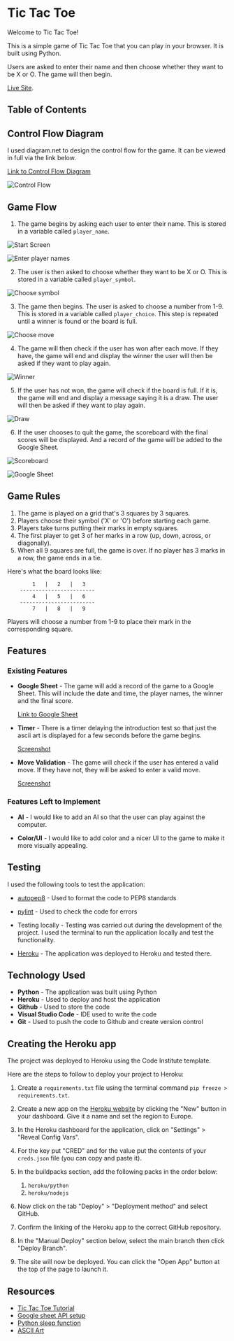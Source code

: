 # Tic Tac Toe

Welcome to Tic Tac Toe!

This is a simple game of Tic Tac Toe that you can play in your browser. It is built using Python.

Users are asked to enter their name and then choose whether they want to be X or O. The game will then begin.

[Live Site](https://p3-python-tic-tac-toe-588f3ed03006.herokuapp.com/).

## Table of Contents


## Control Flow Diagram
I used diagram.net to design the control flow for the game. It can be viewed in full via the link below.

[Link to Control Flow Diagram](https://drive.google.com/file/d/1XJ4Ax3YYQIWj0WAvEqjQwolLRIkTeff6/view?usp=sharing)

![Control Flow](https://github.com/conroy9068/p3-Python/blob/main/assets/images/control-flow.png)

## Game Flow

1. The game begins by asking each user to enter their name. This is stored in a variable called `player_name`.

![Start Screen](https://github.com/conroy9068/p3-Python/blob/main/assets/images/start.png)

![Enter player names](https://github.com/conroy9068/p3-Python/blob/main/assets/images/enter-player-names.png)

2. The user is then asked to choose whether they want to be X or O. This is stored in a variable called `player_symbol`.

![Choose symbol](https://github.com/conroy9068/p3-Python/blob/main/assets/images/chose-x-or-o.png)

3. The game then begins. The user is asked to choose a number from 1-9. This is stored in a variable called `player_choice`. This step is repeated until a winner is found or the board is full.

![Choose move](https://github.com/conroy9068/p3-Python/blob/main/assets/images/single-game-start.png)

4. The game will then check if the user has won after each move. If they have, the game will end and display the winner the user will then be asked if they want to play again.

![Winner](https://github.com/conroy9068/p3-Python/blob/main/assets/images/winner.png)

5. If the user has not won, the game will check if the board is full. If it is, the game will end and display a message saying it is a draw. The user will then be asked if they want to play again.

![Draw](https://github.com/conroy9068/p3-Python/blob/main/assets/images/draw-game.png)

6. If the user chooses to quit the game, the scoreboard with the final scores will be displayed. And a record of the game will be added to the Google Sheet.

![Scoreboard](https://github.com/conroy9068/p3-Python/blob/main/assets/images/quit-game-result.png)

![Google Sheet](https://github.com/conroy9068/p3-Python/blob/main/assets/images/gsheet-db.png)

## Game Rules

1. The game is played on a grid that's 3 squares by 3 squares.
2. Players choose their symbol ('X' or 'O') before starting each game. 
3. Players take turns putting their marks in empty squares.
4. The first player to get 3 of her marks in a row (up, down, across, or diagonally).
5. When all 9 squares are full, the game is over. If no player has 3 marks in a row, the game ends in a tie.

Here's what the board looks like:

            1   |   2   |   3   
        ------------------------
            4   |   5   |   6   
        ------------------------
            7   |   8   |   9   

Players will choose a number from 1-9 to place their mark in the corresponding square.

## Features

### Existing Features

- **Google Sheet** - The game will add a record of the game to a Google Sheet. This will include the date and time, the player names, the winner and the final score.

    [Link to Google Sheet](https://docs.google.com/spreadsheets/d/1CFEjZdeQxCWNoqitT0pSJT--rjcz3kQOPFTuXDeY4S4/edit?usp=sharing)

- **Timer** - There is a timer delaying the introduction test so that just the ascii art is displayed for a few seconds before the game begins. 

    [Screenshot](https://github.com/conroy9068/p3-Python/blob/main/assets/images/sleep-timer.png)

- **Move Validation** - The game will check if the user has entered a valid move. If they have not, they will be asked to enter a valid move. 
    
    [Screenshot](https://github.com/conroy9068/p3-Python/blob/main/assets/images/gameboard-move-validation.png)

### Features Left to Implement

- **AI** - I would like to add an AI so that the user can play against the computer.

- **Color/UI** - I would like to add color and a nicer UI to the game to make it more visually appealing.

## Testing

I used the following tools to test the application:

- [autopep8](https://marketplace.visualstudio.com/items?itemName=ms-python.autopep8) - Used to format the code to PEP8 standards

- [pylint](https://marketplace.visualstudio.com/items?itemName=ms-python.pylint) - Used to check the code for errors

- Testing locally - Testing was carried out during the development of the project. I used the terminal to run the application locally and test the functionality.

- [Heroku](https://p3-python-tic-tac-toe-588f3ed03006.herokuapp.com/) - The application was deployed to Heroku and tested there.

## Technology Used
- **Python** - The application was built using Python
- **Heroku** - Used to deploy and host the application
- **Github** - Used to store the code
- **Visual Studio Code** - IDE used to write the code
- **Git** - Used to push the code to Github and create version control
## Creating the Heroku app

The project was deployed to Heroku using the Code Institute template.

Here are the steps to follow to deploy your project to Heroku:

1. Create a `requirements.txt` file using the terminal command `pip freeze > requirements.txt`.
2. Create a new app on the [Heroku website](https://dashboard.heroku.com/apps) by clicking the "New" button in your dashboard. Give it a name and set the region to Europe.
3. In the Heroku dashboard for the application, click on "Settings" > "Reveal Config Vars".
4. For the key put "CRED" and for the value put the contents of your `creds.json` file (you can copy and paste it).
5. In the buildpacks section, add the following packs in the order below:

    1. `heroku/python`
    2. `heroku/nodejs`
6. Now click on the tab "Deploy" > "Deployment method" and select GitHub.
7. Confirm the linking of the Heroku app to the correct GitHub repository.
8. In the "Manual Deploy" section below, select the main branch then click "Deploy Branch".
9. The site will now be deployed. You can click the "Open App" button at the top of the page to launch it.

## Resources

- [Tic Tac Toe Tutorial](https://www.askpython.com/python/examples/tic-tac-toe-using-python)
- [Google sheet API setup](http://ai2.appinventor.mit.edu/reference/other/googlesheets-api-setup.html)
- [Python sleep function](https://www.freecodecamp.org/news/the-python-sleep-function-how-to-make-python-wait-a-few-seconds-before-continuing-with-example-commands/)
- [ASCII Art](https://ascii.co.uk/art/tictactoe)
